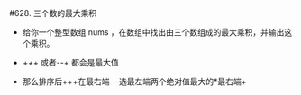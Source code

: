 #628. 三个数的最大乘积

- 给你一个整型数组 nums ，在数组中找出由三个数组成的最大乘积，并输出这个乘积。

- +*+*+ 或者-*-*+ 都会是最大值
- 那么排序后+++在最右端 --选最左端两个绝对值最大的*最右端+

